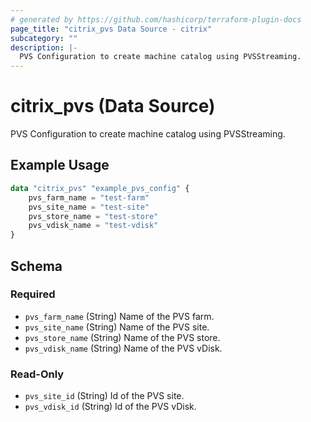 ```yaml
---
# generated by https://github.com/hashicorp/terraform-plugin-docs
page_title: "citrix_pvs Data Source - citrix"
subcategory: ""
description: |-
  PVS Configuration to create machine catalog using PVSStreaming.
---
```


# citrix_pvs (Data Source)

PVS Configuration to create machine catalog using PVSStreaming.

## Example Usage

```terraform
data "citrix_pvs" "example_pvs_config" {
	pvs_farm_name = "test-farm"
	pvs_site_name = "test-site"
	pvs_store_name = "test-store"
	pvs_vdisk_name = "test-vdisk"
}
```

<!-- schema generated by tfplugindocs -->
## Schema

### Required

- `pvs_farm_name` (String) Name of the PVS farm.
- `pvs_site_name` (String) Name of the PVS site.
- `pvs_store_name` (String) Name of the PVS store.
- `pvs_vdisk_name` (String) Name of the PVS vDisk.

### Read-Only

- `pvs_site_id` (String) Id of the PVS site.
- `pvs_vdisk_id` (String) Id of the PVS vDisk.


